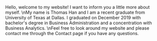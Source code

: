 Hello, welcome to my website! I want to inform you a little more about myself. \nMy name is Thomas Han and I am a recent graduate from University of Texas at Dallas. I graduated on December 2019 with bachelor's degree in Business Administration and a concentration with Business Analytics. \nFeel free to look around my website and please contact me through the Contact page if you have any questions.
